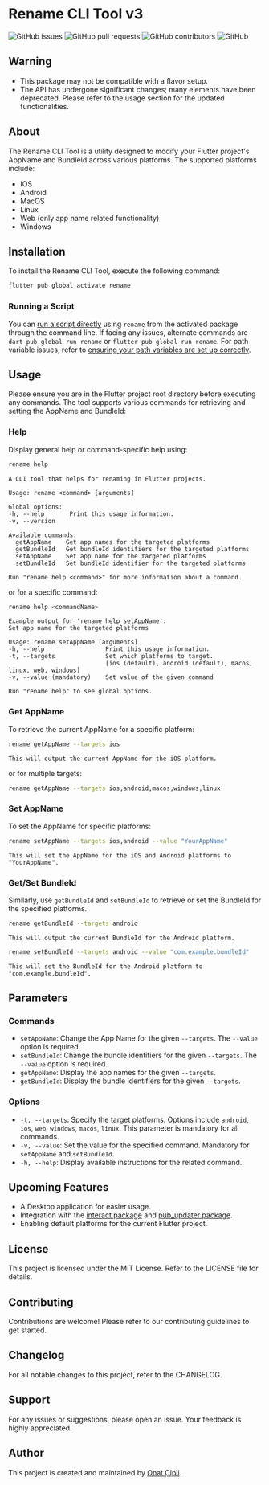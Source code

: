 # Rename CLI Tool v3

![GitHub issues](https://img.shields.io/github/issues/onatcipli/rename)
![GitHub pull requests](https://img.shields.io/github/issues-pr/onatcipli/rename)
![GitHub contributors](https://img.shields.io/github/contributors/onatcipli/rename)
![GitHub](https://img.shields.io/github/license/onatcipli/rename)


## Warning

- This package may not be compatible with a flavor setup.
- The API has undergone significant changes; many elements have been deprecated. Please refer to the usage section for the updated functionalities.

## About

The Rename CLI Tool is a utility designed to modify your Flutter project's AppName and BundleId across various platforms. The supported platforms include:

- IOS
- Android
- MacOS
- Linux
- Web (only app name related functionality)
- Windows

## Installation

To install the Rename CLI Tool, execute the following command:

```sh
flutter pub global activate rename
```

### Running a Script

You can [run a script directly](https://dart.dev/tools/pub/cmd/pub-global#running-a-script-from-your-path) using `rename` from the activated package through the command line. If facing any issues, alternate commands are `dart pub global run rename` or `flutter pub global run rename`. For path variable issues, refer to [ensuring your path variables are set up correctly](https://dart.dev/tools/pub/glossary#system-cache).

## Usage

Please ensure you are in the Flutter project root directory before executing any commands. The tool supports various commands for retrieving and setting the AppName and BundleId:

### Help

Display general help or command-specific help using:

```sh
rename help
```

```plaintext
A CLI tool that helps for renaming in Flutter projects.

Usage: rename <command> [arguments]

Global options:
-h, --help       Print this usage information.
-v, --version    

Available commands:
  getAppName    Get app names for the targeted platforms
  getBundleId   Get bundleId identifiers for the targeted platforms
  setAppName    Set app name for the targeted platforms
  setBundleId   Set bundleId identifier for the targeted platforms

Run "rename help <command>" for more information about a command.
```

or for a specific command:

```sh
rename help <commandName>
```

```plaintext
Example output for 'rename help setAppName':
Set app name for the targeted platforms

Usage: rename setAppName [arguments]
-h, --help                 Print this usage information.
-t, --targets              Set which platforms to target.
                           [ios (default), android (default), macos, linux, web, windows]
-v, --value (mandatory)    Set value of the given command

Run "rename help" to see global options.
```

### Get AppName

To retrieve the current AppName for a specific platform:

```sh
rename getAppName --targets ios
```

```plaintext
This will output the current AppName for the iOS platform.
```

or for multiple targets:

```sh
rename getAppName --targets ios,android,macos,windows,linux
```

### Set AppName

To set the AppName for specific platforms:

```sh
rename setAppName --targets ios,android --value "YourAppName"
```

```plaintext
This will set the AppName for the iOS and Android platforms to "YourAppName".
```

### Get/Set BundleId

Similarly, use `getBundleId` and `setBundleId` to retrieve or set the BundleId for the specified platforms.

```sh
rename getBundleId --targets android
```

```plaintext
This will output the current BundleId for the Android platform.
```

```sh
rename setBundleId --targets android --value "com.example.bundleId"
```

```plaintext
This will set the BundleId for the Android platform to "com.example.bundleId".
```

## Parameters

### Commands

- `setAppName`: Change the App Name for the given `--targets`. The `--value` option is required.
- `setBundleId`: Change the bundle identifiers for the given `--targets`. The `--value` option is required.
- `getAppName`: Display the app names for the given `--targets`.
- `getBundleId`: Display the bundle identifiers for the given `--targets`.

### Options

- `-t, --targets`: Specify the target platforms. Options include `android`, `ios`, `web`, `windows`, `macos`, `linux`. This parameter is mandatory for all commands.
- `-v, --value`: Set the value for the specified command. Mandatory for `setAppName` and `setBundleId`.
- `-h, --help`: Display available instructions for the related command.

## Upcoming Features

- A Desktop application for easier usage.
- Integration with the [interact package](https://pub.dev/packages/interact) and [pub_updater package](https://pub.dev/packages/pub_updater).
- Enabling default platforms for the current Flutter project.

## License

This project is licensed under the MIT License. Refer to the LICENSE file for details.

## Contributing

Contributions are welcome! Please refer to our contributing guidelines to get started.

## Changelog

For all notable changes to this project, refer to the CHANGELOG.

## Support

For any issues or suggestions, please open an issue. Your feedback is highly appreciated.

## Author

This project is created and maintained by [Onat Çipli](https://github.com/onatcipli).
